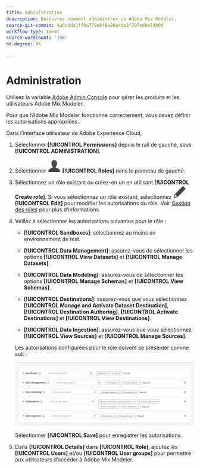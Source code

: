 ```yaml
---
title: Administration
description: Découvrez comment administrer un Adobe Mix Modeler.
source-git-commit: 4a6cbda1ff0a779ebf8a38a4de3f797ed9e54b00
workflow-type: tm+mt
source-wordcount: '158'
ht-degree: 8%

---
```



# Administration

Utilisez la variable [Adobe Admin Console](https://helpx.adobe.com/fr/enterprise/using/admin-console.html) pour gérer les produits et les utilisateurs Adobe Mix Modeler.

Pour que l’Adobe Mix Modeler fonctionne correctement, vous devez définir les autorisations appropriées.

Dans l’interface utilisateur de Adobe Experience Cloud,

1. Sélectionner **[!UICONTROL Permissions]** depuis le rail de gauche, sous **[!UICONTROL ADMINISTRATION]**.

1. Sélectionner ![Personne](assets/icons/User.svg) **[!UICONTROL Roles]** dans le panneau de gauche.

1. Sélectionnez un rôle existant ou créez-en un en utilisant **[!UICONTROL Create role]**. Si vous sélectionnez un rôle existant, sélectionnez ![Modifier](assets/icons/Edit.svg) **[!UICONTROL Edit]** pour modifier les autorisations du rôle. Voir [Gestion des rôles](https://helpx.adobe.com/fr/enterprise/using/admin-console.html) pour plus d’informations.

1. Veillez à sélectionner les autorisations suivantes pour le rôle :

   * **[!UICONTROL Sandboxes]**: sélectionnez au moins un environnement de test.

   * **[!UICONTROL Data Management]**: assurez-vous de sélectionner les options **[!UICONTROL View Datasets]** et **[!UICONTROL Manage Datasets]**.

   * **[!UICONTROL Data Modeling]**: assurez-vous de sélectionner les options **[!UICONTROL Manage Schemas]** et **[!UICONTROL View Schemas]**.

   * **[!UICONTROL Destinations]**: assurez-vous que vous sélectionnez **[!UICONTROL Manage and Activate Dataset Destination]**, **[!UICONTROL Destination Authoring]**, **[!UICONTROL Activate Destinations]** et **[!UICONTROL View Destinations]**.

   * **[!UICONTROL Data Ingestion]**: assurez-vous que vous sélectionnez **[!UICONTROL View Sources]** et **[!UICONTROL Manage Sources]**.

   Les autorisations configurées pour le rôle doivent se présenter comme suit :

   ![Autorisations](assets/permissions.png)

   Sélectionner **[!UICONTROL Save]** pour enregistrer les autorisations.

1. Dans **[!UICONTROL Details]** dans **[!UICONTROL Role]**, ajoutez les **[!UICONTROL Users]** et/ou **[!UICONTROL User groups]** pour permettre aux utilisateurs d’accéder à Adobe Mix Modeler.
